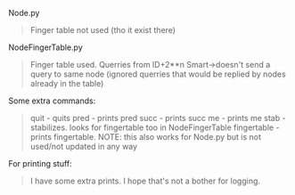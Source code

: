 Node.py
 > Finger table not used (tho it exist there)

NodeFingerTable.py
 > Finger table used.
 > Querries from ID+2**n
 > Smart->doesn't send a query to same node (ignored querries that would be replied by nodes already in the table)

Some extra commands:
 > quit - quits
 > pred - prints pred
 > succ - prints succ
 > me - prints me
 > stab - stabilizes. looks for fingertable too in NodeFingerTable
 > fingertable - prints fingertable. NOTE: this also works for Node.py but is not used/not updated in any way

For printing stuff:
 > I have some extra prints. I hope that's not a bother for logging.
